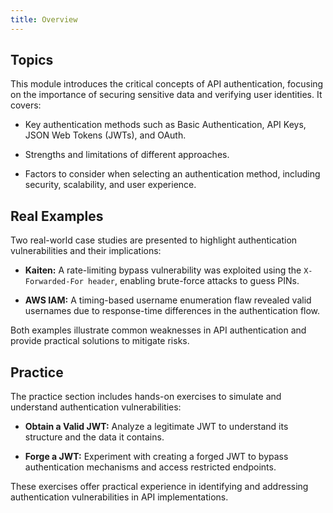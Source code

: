 ```yaml
---
title: Overview
---
```


## Topics

This module introduces the critical concepts of API authentication, focusing on the importance of securing sensitive data and verifying user identities. It covers:

- Key authentication methods such as Basic Authentication, API Keys, JSON Web Tokens (JWTs), and OAuth.

- Strengths and limitations of different approaches.

- Factors to consider when selecting an authentication method, including security, scalability, and user experience.

## Real Examples

Two real-world case studies are presented to highlight authentication vulnerabilities and their implications:

- **Kaiten:** A rate-limiting bypass vulnerability was exploited using the `X-Forwarded-For header`, enabling brute-force attacks to guess PINs.

- **AWS IAM:** A timing-based username enumeration flaw revealed valid usernames due to response-time differences in the authentication flow.

Both examples illustrate common weaknesses in API authentication and provide practical solutions to mitigate risks.

## Practice

The practice section includes hands-on exercises to simulate and understand authentication vulnerabilities:

- **Obtain a Valid JWT:** Analyze a legitimate JWT to understand its structure and the data it contains.

- **Forge a JWT:** Experiment with creating a forged JWT to bypass authentication mechanisms and access restricted endpoints.

These exercises offer practical experience in identifying and addressing authentication vulnerabilities in API implementations.
